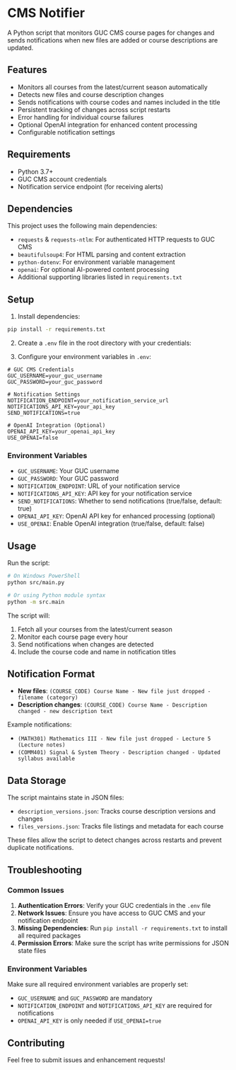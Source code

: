 # CMS Notifier

A Python script that monitors GUC CMS course pages for changes and sends notifications when new files are added or course descriptions are updated.

## Features

- Monitors all courses from the latest/current season automatically
- Detects new files and course description changes
- Sends notifications with course codes and names included in the title
- Persistent tracking of changes across script restarts
- Error handling for individual course failures
- Optional OpenAI integration for enhanced content processing
- Configurable notification settings

## Requirements

- Python 3.7+
- GUC CMS account credentials
- Notification service endpoint (for receiving alerts)

## Dependencies

This project uses the following main dependencies:

- `requests` & `requests-ntlm`: For authenticated HTTP requests to GUC CMS
- `beautifulsoup4`: For HTML parsing and content extraction
- `python-dotenv`: For environment variable management
- `openai`: For optional AI-powered content processing
- Additional supporting libraries listed in `requirements.txt`

## Setup

1. Install dependencies:

```bash
pip install -r requirements.txt
```

2. Create a `.env` file in the root directory with your credentials:

3. Configure your environment variables in `.env`:

```env
# GUC CMS Credentials
GUC_USERNAME=your_guc_username
GUC_PASSWORD=your_guc_password

# Notification Settings
NOTIFICATION_ENDPOINT=your_notification_service_url
NOTIFICATIONS_API_KEY=your_api_key
SEND_NOTIFICATIONS=true

# OpenAI Integration (Optional)
OPENAI_API_KEY=your_openai_api_key
USE_OPENAI=false
```

### Environment Variables

- `GUC_USERNAME`: Your GUC username
- `GUC_PASSWORD`: Your GUC password
- `NOTIFICATION_ENDPOINT`: URL of your notification service
- `NOTIFICATIONS_API_KEY`: API key for your notification service
- `SEND_NOTIFICATIONS`: Whether to send notifications (true/false, default: true)
- `OPENAI_API_KEY`: OpenAI API key for enhanced processing (optional)
- `USE_OPENAI`: Enable OpenAI integration (true/false, default: false)

## Usage

Run the script:

```bash
# On Windows PowerShell
python src/main.py

# Or using Python module syntax
python -m src.main
```

The script will:

1. Fetch all your courses from the latest/current season
2. Monitor each course page every hour
3. Send notifications when changes are detected
4. Include the course code and name in notification titles

## Notification Format

- **New files**: `(COURSE_CODE) Course Name - New file just dropped - filename (category)`
- **Description changes**: `(COURSE_CODE) Course Name - Description changed - new description text`

Example notifications:

- `(MATH301) Mathematics III - New file just dropped - Lecture 5 (Lecture notes)`
- `(COMM401) Signal & System Theory - Description changed - Updated syllabus available`

## Data Storage

The script maintains state in JSON files:

- `description_versions.json`: Tracks course description versions and changes
- `files_versions.json`: Tracks file listings and metadata for each course

These files allow the script to detect changes across restarts and prevent duplicate notifications.

## Troubleshooting

### Common Issues

1. **Authentication Errors**: Verify your GUC credentials in the `.env` file
2. **Network Issues**: Ensure you have access to GUC CMS and your notification endpoint
3. **Missing Dependencies**: Run `pip install -r requirements.txt` to install all required packages
4. **Permission Errors**: Make sure the script has write permissions for JSON state files

### Environment Variables

Make sure all required environment variables are properly set:

- `GUC_USERNAME` and `GUC_PASSWORD` are mandatory
- `NOTIFICATION_ENDPOINT` and `NOTIFICATIONS_API_KEY` are required for notifications
- `OPENAI_API_KEY` is only needed if `USE_OPENAI=true`

## Contributing

Feel free to submit issues and enhancement requests!
